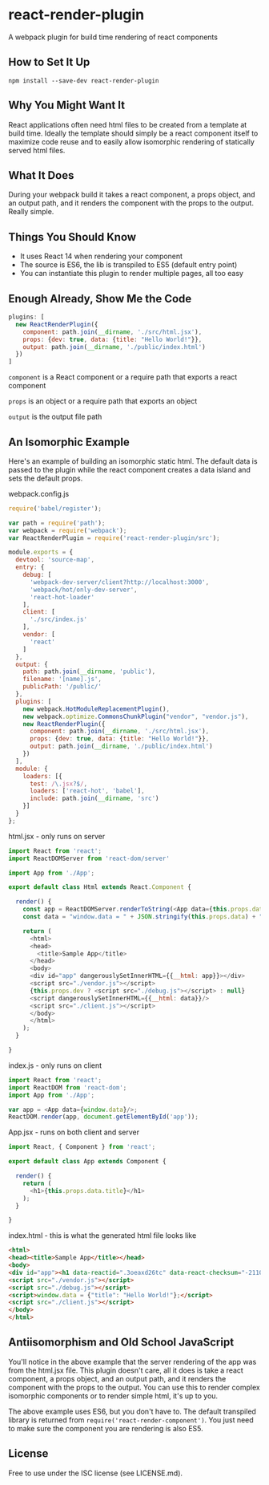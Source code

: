 # react-render-plugin
A webpack plugin for build time rendering of react components

## How to Set It Up
`npm install --save-dev react-render-plugin`

## Why You Might Want It
React applications often need html files to be created from a template at build time. Ideally the template should simply be a react component itself to maximize code reuse and to easily allow isomorphic rendering of statically served html files.

## What It Does
During your webpack build it takes a react component, a props object, and an output path, and it renders the component with the props to the output. Really simple.

## Things You Should Know
- It uses React 14 when rendering your component
- The source is ES6, the lib is transpiled to ES5 (default entry point)
- You can instantiate this plugin to render multiple pages, all too easy

## Enough Already, Show Me the Code
```javascript
plugins: [
  new ReactRenderPlugin({
    component: path.join(__dirname, './src/html.jsx'),
    props: {dev: true, data: {title: "Hello World!"}},
    output: path.join(__dirname, './public/index.html')
  })
]
```
`component` is a React component or a require path that exports a react component

`props` is an object or a require path that exports an object

`output` is the output file path

## An Isomorphic Example
Here's an example of building an isomorphic static html. The default data is passed to the plugin while the react component creates a data island and sets the default props.

webpack.config.js
```javascript
require('babel/register');

var path = require('path');
var webpack = require('webpack');
var ReactRenderPlugin = require('react-render-plugin/src');

module.exports = {
  devtool: 'source-map',
  entry: {
    debug: [
      'webpack-dev-server/client?http://localhost:3000',
      'webpack/hot/only-dev-server',
      'react-hot-loader'
    ],
    client: [
      './src/index.js'
    ],
    vendor: [
      'react'
    ]
  },
  output: {
    path: path.join(__dirname, 'public'),
    filename: '[name].js',
    publicPath: '/public/'
  },
  plugins: [
    new webpack.HotModuleReplacementPlugin(),
    new webpack.optimize.CommonsChunkPlugin("vendor", "vendor.js"),
    new ReactRenderPlugin({
      component: path.join(__dirname, './src/html.jsx'),
      props: {dev: true, data: {title: "Hello World!"}},
      output: path.join(__dirname, './public/index.html')
    })
  ],
  module: {
    loaders: [{
      test: /\.jsx?$/,
      loaders: ['react-hot', 'babel'],
      include: path.join(__dirname, 'src')
    }]
  }
};
```

html.jsx - only runs on server
```javascript
import React from 'react';
import ReactDOMServer from 'react-dom/server'

import App from './App';

export default class Html extends React.Component {

  render() {
    const app = ReactDOMServer.renderToString(<App data={this.props.data}/>);
    const data = "window.data = " + JSON.stringify(this.props.data) + ";";

    return (
      <html>
      <head>
        <title>Sample App</title>
      </head>
      <body>
      <div id="app" dangerouslySetInnerHTML={{__html: app}}></div>
      <script src="./vendor.js"></script>
      {this.props.dev ? <script src="./debug.js"></script> : null}
      <script dangerouslySetInnerHTML={{__html: data}}/>
      <script src="./client.js"></script>
      </body>
      </html>
    );
  }

}
```

index.js - only runs on client
```javascript
import React from 'react';
import ReactDOM from 'react-dom';
import App from './App';

var app = <App data={window.data}/>;
ReactDOM.render(app, document.getElementById('app'));
```

App.jsx - runs on both client and server
```javascript
import React, { Component } from 'react';

export default class App extends Component {

  render() {
    return (
      <h1>{this.props.data.title}</h1>
    );
  }

}
```

index.html - this is what the generated html file looks like
```html
<html>
<head><title>Sample App</title></head>
<body>
<div id="app"><h1 data-reactid=".3oeaxd26tc" data-react-checksum="-2110779512">Hello World!</h1></div>
<script src="./vendor.js"></script>
<script src="./debug.js"></script>
<script>window.data = {"title": "Hello World!"};</script>
<script src="./client.js"></script>
</body>
</html>
```

## Antiisomorphism and Old School JavaScript
You'll notice in the above example that the server rendering of the app was from the html.jsx file. This plugin doesn't care, all it does is take a react component, a props object, and an output path, and it renders the component with the props to the output. You can use this to render complex isomorphic components or to render simple html, it's up to you.

The above example uses ES6, but you don't have to. The default transpiled library is returned from `require('react-render-component')`. You just need to make sure the component you are rendering is also ES5.

## License
Free to use under the ISC license (see LICENSE.md).
